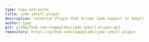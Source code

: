 ```yaml
---
type: copy-and-paste
title: jade-jekyll-plugin
description: Converter Plugin that brings Jade support to Jekyll
author: jpap
git: git@github.com:snappylabs/jade-jekyll-plugin.git
repository: https://github.com/snappylabs/jade-jekyll-plugin
---
```


